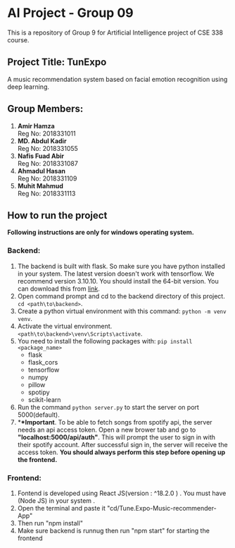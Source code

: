 # AI Project - Group 09

This is a repository of Group 9 for Artificial Intelligence project of CSE 338 course.

## Project Title: TunExpo

A music recommendation system based on facial emotion recognition using deep learning.

## Group Members:

1. **Amir Hamza**  
   Reg No: 2018331011
2. **MD. Abdul Kadir**  
   Reg No: 2018331055
3. **Nafis Fuad Abir**  
   Reg No: 2018331087
4. **Ahmadul Hasan**  
   Reg No: 2018331109
5. **Muhit Mahmud**  
   Reg No: 2018331113

## How to run the project

**Following instructions are only for windows operating system.**

### Backend:

1. The backend is built with flask. So make sure you have python installed in your system. The latest version doesn't work with tensorflow. We recommend version 3.10.10. You should install the 64-bit version. You can download this from [link](https://www.python.org/downloads/release/python-31010/ "python").
2. Open command prompt and cd to the backend directory of this project. `cd <path\to\backend>`.
3. Create a python virtual environment with this command: `python -m venv venv`.
4. Activate the virtual environment. `<path\to\backend>\venv\Scripts\activate`.
5. You need to install the following packages with: `pip install <package_name>`
   - flask
   - flask_cors
   - tensorflow
   - numpy
   - pillow
   - spotipy
   - scikit-learn
6. Run the command `python server.py` to start the server on port 5000(default).
7. \***\*Important**. To be able to fetch songs from spotify api, the server needs an api access token. Open a new brower tab and go to **"localhost:5000/api/auth"**. This will prompt the user to sign in with their spotify account. After successful sign in, the server will receive the access token. **You should always perform this step before opening up the frontend.**


### Frontend:

1. Fontend is developed using React JS(version : ^18.2.0 ) . You must have (Node JS) in your system .
2. Open  the terminal and  paste it "cd/Tune.Expo-Music-recommender-App"
3. Then run "npm install"
4. Make sure backend is runnug then run  "npm start" for starting the frontend

